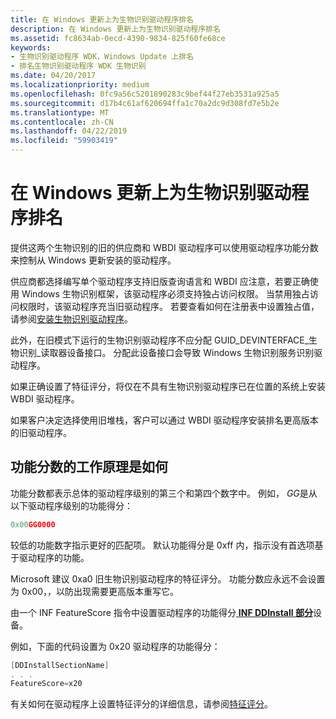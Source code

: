 ```yaml
---
title: 在 Windows 更新上为生物识别驱动程序排名
description: 在 Windows 更新上为生物识别驱动程序排名
ms.assetid: fc8634ab-0ecd-4390-9834-825f60fe68ce
keywords:
- 生物识别驱动程序 WDK，Windows Update 上排名
- 排名生物识别驱动程序 WDK 生物识别
ms.date: 04/20/2017
ms.localizationpriority: medium
ms.openlocfilehash: 0fc9a56c5201890283c9bef44f27eb3531a925a5
ms.sourcegitcommit: d17b4c61af620694ffa1c70a2dc9d308fd7e5b2e
ms.translationtype: MT
ms.contentlocale: zh-CN
ms.lasthandoff: 04/22/2019
ms.locfileid: "59903419"
---
```

# <a name="ranking-a-biometric-driver-on-windows-update"></a>在 Windows 更新上为生物识别驱动程序排名

提供这两个生物识别的旧的供应商和 WBDI 驱动程序可以使用驱动程序功能分数来控制从 Windows 更新安装的驱动程序。

供应商都选择编写单个驱动程序支持旧版查询语言和 WBDI 应注意，若要正确使用 Windows 生物识别框架，该驱动程序必须支持独占访问权限。 当禁用独占访问权限时，该驱动程序充当旧驱动程序。 若要查看如何在注册表中设置独占值，请参阅[安装生物识别驱动程序](installing-a-biometric-driver.md)。

此外，在旧模式下运行的生物识别驱动程序不应分配 GUID\_DEVINTERFACE\_生物识别\_读取器设备接口。 分配此设备接口会导致 Windows 生物识别服务识别驱动程序。

如果正确设置了特征评分，将仅在不具有生物识别驱动程序已在位置的系统上安装 WBDI 驱动程序。

如果客户决定选择使用旧堆栈，客户可以通过 WBDI 驱动程序安装排名更高版本的旧驱动程序。

## <a name="how-feature-score-works"></a>功能分数的工作原理是如何

功能分数都表示总体的驱动程序级别的第三个和第四个数字中。 例如， *GG*是从以下驱动程序级别的功能得分：

```cpp
0x00GG0000
```

较低的功能数字指示更好的匹配项。 默认功能得分是 0xff 内，指示没有首选项基于驱动程序的功能。

Microsoft 建议 0xa0 旧生物识别驱动程序的特征评分。 功能分数应永远不会设置为 0x00，，以防出现需要更高版本重写它。

由一个 INF FeatureScore 指令中设置驱动程序的功能得分[ **INF DDInstall 部分**](https://msdn.microsoft.com/library/windows/hardware/ff547344)设备。

例如，下面的代码设置为 0x20 驱动程序的功能得分：

```cpp
[DDInstallSectionName]
. . .
FeatureScore=x20
```

有关如何在驱动程序上设置特征评分的详细信息，请参阅[特征评分](https://docs.microsoft.com/windows-hardware/drivers/install/feature-score--windows-vista-and-later-)。
